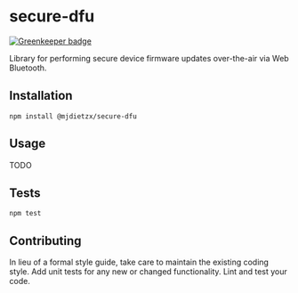 secure-dfu
=========

[![Greenkeeper badge](https://badges.greenkeeper.io/NordicPlayground/secure-dfu-web-bluetooth.svg)](https://greenkeeper.io/)

Library for performing secure device firmware updates over-the-air via Web Bluetooth.

## Installation

  `npm install @mjdietzx/secure-dfu`

## Usage

TODO

## Tests

  `npm test`

## Contributing

In lieu of a formal style guide, take care to maintain the existing coding style. Add unit tests for any new or changed functionality. Lint and test your code.
